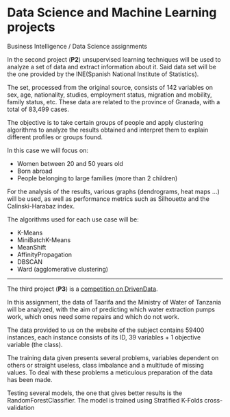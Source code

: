 # Data Science and Machine Learning projects
Business Intelligence / Data Science assignments

In the second project (**P2**) unsupervised learning techniques will be used to analyze a set of data and extract information about it. Said data set will be the one provided by the INE(Spanish National Institute of Statistics).

The set, processed from the original source, consists of 142 variables on sex, age, nationality, studies, employment status, migration and mobility, family status, etc. These data are related to the province of Granada, with a total of 83,499 cases.

The objective is to take certain groups of people and apply clustering algorithms to analyze the results obtained and interpret them to explain different profiles or groups found.

In this case we will focus on:
* Women between 20 and 50 years old
* Born abroad
* People belonging to large families (more than 2 children)

For the analysis of the results, various graphs (dendrograms, heat maps ...) will be used, as well as performance metrics such as Silhouette and the Calinski-Harabaz index.

The algorithms used for each use case will be:
* K-Means
* MiniBatchK-Means
* MeanShift
* AffinityPropagation
* DBSCAN
* Ward (agglomerative clustering)



***

The third project (**P3**) is a [competition on DrivenData](https://www.drivendata.org/competitions/7/pumpit-up-data-mining-the-water-table/page/23/).

In this assignment, the data of Taarifa and the Ministry of Water of Tanzania will be analyzed, with the aim of predicting which water extraction pumps work, which ones need some repairs and which do not work.

The data provided to us on the website of the subject contains 59400 instances, each instance consists of its ID, 39 variables + 1 objective variable (the class). 

The training data given presents several problems, variables dependent on others or straight useless, class imbalance and a multitude of missing values. To deal with these problems a meticulous preparation of the data has been made.

Testing several models, the one that gives better results is the RandomForestClassifier. The model is trained using Stratified K-Folds cross-validation
